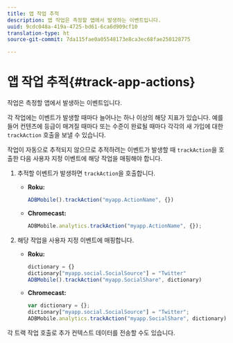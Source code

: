 ```yaml
---
title: 앱 작업 추적
description: 앱 작업은 측정할 앱에서 발생하는 이벤트입니다.
uuid: 9cdc048a-419a-4725-bd61-6ca6d909cf10
translation-type: ht
source-git-commit: 7da115fae0a05548173e8ca3ec68fae250128775

---
```



# 앱 작업 추적{#track-app-actions}

작업은 측정할 앱에서 발생하는 이벤트입니다.

각 작업에는 이벤트가 발생할 때마다 늘어나는 하나 이상의 해당 지표가 있습니다. 예를 들어 컨텐츠에 등급이 매겨질 때마다 또는 수준이 완료될 때마다 각각의 새 가입에 대한 `trackAction` 호출을 보낼 수 있습니다.

작업이 자동으로 추적되지 않으므로 추적하려는 이벤트가 발생할 때 `trackAction`을 호출한 다음 사용자 지정 이벤트에 해당 작업을 매핑해야 합니다.

1. 추적할 이벤트가 발생하면 `trackAction`을 호출합니다.

   * **Roku:**

      ```js
      ADBMobile().trackAction("myapp.ActionName", {})
      ```

   * **Chromecast:**

      ```js
      ADBMobile.analytics.trackAction("myapp.ActionName", {});
      ```

1. 해당 작업을 사용자 지정 이벤트에 매핑합니다.

   * **Roku:**

      ```js
      dictionary = {} 
      dictionary["myapp.social.SocialSource"] = "Twitter"  
      ADBMobile().trackAction("myapp.SocialShare", dictionary)
      ```

   * **Chromecast:**

      ```js
      var dictionary = {}; 
      dictionary["myapp.social.SocialSource"] = "Twitter"; 
      ADBMobile.analytics.trackAction("myapp.SocialShare", dictionary);
      ```

각 트랙 작업 호출로 추가 컨텍스트 데이터를 전송할 수도 있습니다.

